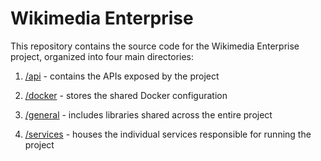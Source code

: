 # Wikimedia Enterprise

This repository contains the source code for the Wikimedia Enterprise project, organized into four main directories:

1. [/api](/api/) - contains the APIs exposed by the project

1. [/docker](/docker/) - stores the shared Docker configuration

1. [/general](/general/) - includes libraries shared across the entire project

1. [/services](/services/) - houses the individual services responsible for running the project
